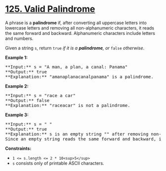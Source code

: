 # [125. Valid Palindrome](https://leetcode.com/problems/valid-palindrome)

A phrase is a **palindrome** if, after converting all uppercase letters into lowercase letters and removing all non-alphanumeric characters, it reads the same forward and backward. Alphanumeric characters include letters and numbers.

Given a string `s`, return `true` _if it is a **palindrome**, or_ `false` _otherwise_.

**Example 1:**

<pre>**Input:** s = "A man, a plan, a canal: Panama"
**Output:** true
**Explanation:** "amanaplanacanalpanama" is a palindrome.
</pre>

**Example 2:**

<pre>**Input:** s = "race a car"
**Output:** false
**Explanation:** "raceacar" is not a palindrome.
</pre>

**Example 3:**

<pre>**Input:** s = " "
**Output:** true
**Explanation:** s is an empty string "" after removing non-alphanumeric characters.
Since an empty string reads the same forward and backward, it is a palindrome.
</pre>

**Constraints:**

- `1 <= s.length <= 2 * 10<sup>5</sup>`
- `s` consists only of printable ASCII characters.

